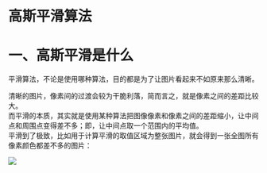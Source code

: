 # 高斯平滑算法

# 一、高斯平滑是什么

平滑算法，不论是使用哪种算法，目的都是为了让图片看起来不如原来那么清晰。

清晰的图片，像素间的过渡会较为干脆利落，简而言之，就是像素之间的差距比较大。  
 而平滑的本质，其实就是使用某种算法把图像像素和像素之间的差距缩小，让中间点和周围点变得差不多；即，让中间点取一个范围内的平均值。  
 平滑到了极致，比如用于计算平滑的取值区域为整张图片，就会得到一张全图所有像素颜色都差不多的图片：  


![](file:///C:/Users/hongtao/AppData/Local/Temp/enhtmlclip/blog_p_458_1.png)

